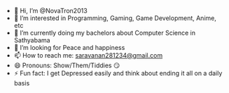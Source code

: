 - 👋 Hi, I’m @NovaTron2013
- 👀 I’m interested in Programming, Gaming, Game Development, Anime, etc
- 🌱 I’m currently doing my bachelors about Computer Science in Sathyabama
- 💞️ I’m looking for Peace and happiness
- 📫 How to reach me: saravanan281234@gmail.com
- 😄 Pronouns: Show/Them/Tiddies 😏
- ⚡ Fun fact: I get Depressed easily and think about ending it all on a daily basis

<!---
NovaTron2013/NovaTron2013 is a ✨ special ✨ repository because its `README.md` (this file) appears on your GitHub profile.
You can click the Preview link to take a look at your changes.
--->
